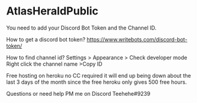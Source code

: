 # AtlasHeraldPublic
You need to add your Discord Bot Token and the Channel ID.

How to get a discord bot token?
https://www.writebots.com/discord-bot-token/

How to find channel id?
Settings > Appearance > Check developer mode
Right click the channel name >Copy ID

Free hosting on heroku no CC required it will end up being down about the last 3 days of the month since the free heroku only gives 500 free hours.

Questions or need help PM me on Discord
Teehehe#9239
